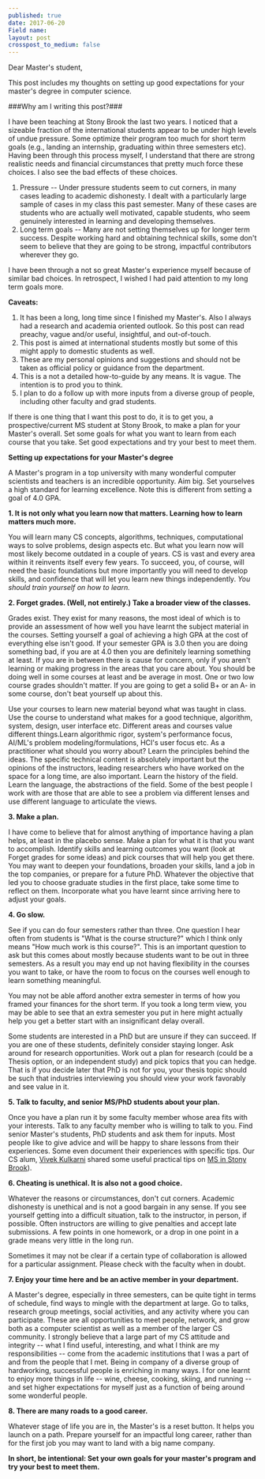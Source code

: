 ```yaml
---
published: true
date: 2017-06-20 
Field name: 
layout: post
crosspost_to_medium: false
---
```

Dear Master&#39;s student,

This post includes my thoughts on setting up good expectations for your master&#39;s degree in computer science.

###Why am I writing this post?###

I have been teaching at Stony Brook the last two years. I noticed that a sizeable fraction of the  international students appear to be under high levels of undue pressure. Some optimize their program too much for short term goals (e.g., landing an internship, graduating within three semesters etc). Having been through this process myself, I understand that there are strong realistic needs and financial circumstances that pretty much force these choices. I also see the bad effects of these choices.

1. Pressure -- Under pressure students seem to cut corners, in many cases leading to academic dishonesty. I dealt with a particularly large sample of cases in my class this past semester. Many of these cases are students who are actually well motivated, capable students, who seem genuinely interested in learning and developing themselves.
2. Long term goals -- Many are not setting themselves up for longer term success. Despite working hard and obtaining technical skills, some don&#39;t seem to believe that they are going to be strong, impactful contributors wherever they go.

I have been through a not so great Master&#39;s experience myself because of similar bad choices. In retrospect, I wished I had paid attention to my long term goals more.

**Caveats:**

1. It has been a long, long time since I finished my Master&#39;s. Also I always had a research and academia oriented outlook. So this post can read preachy, vague and/or useful, insightful, and out-of-touch.
2. This post is aimed at international students mostly but some of this might apply to domestic students as well.
3. These are my personal opinions and suggestions and should not be taken as official policy or guidance from the department.
4. This is a not a detailed how-to-guide by any means. It is vague. The intention is to prod you to think.
5. I plan to do a follow up with more inputs from a diverse group of people, including other faculty and grad students.

If there is one thing that I want this post to do, it is to get you, a prospective/current MS student at Stony Brook, to make a plan for your Master&#39;s overall. Set some goals for what you want to learn from each course that you take. Set good expectations and try your best to meet them.

**Setting up expectations for your Master&#39;s degree**

A Master&#39;s program in a top university with many wonderful computer scientists and teachers is an incredible opportunity.  Aim big. Set yourselves a high standard for learning excellence. Note this is different from setting a goal of 4.0 GPA.

**1. It is not only what you learn now that matters. Learning how to learn matters much more.**

You will learn many CS concepts, algorithms, techniques, computational ways to solve problems, design aspects etc. But what you learn now will most likely become outdated in a couple of years. CS is vast and every area within it reinvents itself every few years. To succeed, you, of course, will need the basic foundations but more importantly you will need to develop skills, and confidence that will let you learn new things independently. _You should train yourself on how to learn._

**2. Forget grades. (Well, not entirely.) Take a broader view of the classes.**

Grades exist. They exist for many reasons, the most ideal of which is to provide an assessment of how well you have learnt the subject material in the courses. Setting yourself a goal of achieving a high GPA at the cost of everything else isn&#39;t good. If your semester GPA is 3.0 then you are doing something bad, if you are at 4.0 then you are definitely learning something at least. If you are in between there is cause for concern, only if you aren&#39;t learning or making progress in the areas that you care about. You should be doing well in some courses at least and be average in most. One or two low course grades shouldn&#39;t matter. If you are going to get a solid B+ or an A- in some course, don&#39;t beat yourself up about this.

Use your courses to learn new material beyond what was taught in class. Use the course to understand what makes for a good technique, algorithm, system, design, user interface etc. Different areas and courses value different things.Learn algorithmic rigor, system&#39;s performance focus, AI/ML&#39;s problem modeling/formulations, HCI&#39;s user focus etc. As a practitioner what should you worry about? Learn the principles behind the ideas. The specific technical content is absolutely important but the opinions of the instructors, leading researchers who have worked on the space for a long time, are also important. Learn the history of the field. Learn the language, the abstractions of the field. Some of the best people I work with are those that are able to see a problem via different lenses and use different language to articulate the views.

**3. Make a plan.**

I have come to believe that for almost anything of importance having a plan helps, at least in the placebo sense. Make a plan for what it is that you want to accomplish. Identify skills and learning outcomes you want (look at Forget grades for some ideas) and pick courses that will help you get there. You may want to deepen your foundations, broaden your skills, land a job in the top companies, or prepare for a future PhD. Whatever the objective that led you to choose graduate studies in the first place, take some time to reflect on them. Incorporate what you have learnt since arriving here to adjust your goals.

**4. Go slow.**

See if you can do four semesters rather than three. One question I hear often from students is &quot;What is the course structure?&quot; which I think only means &quot;How much work is this course?&quot;. This is an important question to ask but this comes about mostly because students want to be out in three semesters. As a result you may end up not having flexibility in the courses you want to take, or have the room to focus on the courses well enough to learn something meaningful.

You may not be able afford another extra semester in terms of how you framed your finances for the short term. If you took a long term view, you may be able to see that an extra semester you put in here might actually help you get a better start with an insignificant delay overall.

Some students are interested in a PhD but are unsure if they can succeed. If you are one of these students, definitely consider staying longer. Ask around for research opportunities. Work out a plan for research (could be a Thesis option, or an independent study) and pick topics that you can hedge. That is if you decide later that PhD is not for you, your thesis topic should be such that industries interviewing you should view your work favorably and see value in it.

**5. Talk to faculty, and senior MS/PhD students about your plan.**

Once you have a plan run it by some faculty member whose area fits with your interests. Talk to any faculty member who is willing to talk to you. Find senior Master&#39;s students, PhD students and ask them for inputs. Most people like to give advice and will be happy to share lessons from their experiences. Some even document their experiences with specific tips. Our CS alum, <a href="http://viveksck.github.io/">Vivek Kulkarni</a> shared some useful practical tips on <a href="https://medium.com/@viveksck/acing-your-masters-at-stony-brook-8d4b92cc49fc">MS in Stony Brook</a>).

**6. Cheating is unethical. It is also not a good choice.**

Whatever the reasons or circumstances, don&#39;t cut corners. Academic dishonesty is unethical and is not a good bargain in any sense. If you see yourself getting into a difficult situation, talk to the instructor, in person, if possible. Often instructors are willing to give penalties and accept late submissions. A few points in one homework, or a drop in one point in a grade means very little in the long run.

Sometimes it may not be clear if a certain type of collaboration is allowed for a particular assignment. Please check with the faculty when in doubt.

**7. Enjoy your time here and be an active member in your department.**

A Master&#39;s degree, especially in three semesters, can be quite tight in terms of schedule, find ways to mingle with the department at large. Go to talks, research group meetings, social activities, and any activity where you can participate. These are all opportunities to meet people, network, and grow both as a computer scientist as well as a member of the larger CS community. I strongly believe that a large part of my CS attitude and integrity -- what I find useful, interesting, and what I think are my responsibilities -- come from the academic institutions that I was a part of and from the people that I met. Being in company of a diverse group of hardworking, successful people is enriching in many ways. I for one learnt to enjoy more things in life -- wine, cheese, cooking, skiing, and running -- and set higher expectations for myself just as a function of being around some wonderful people.

**8. There are many roads to a good career.**

Whatever stage of life you are in, the Master&#39;s is a reset button. It helps you launch on a path. Prepare yourself for an impactful long career, rather than for the first job you may want to land with a big name company.

**In short, be intentional: Set your own goals for your master&#39;s program and try your best to meet them.**
